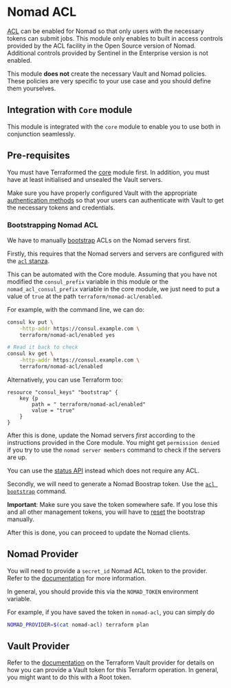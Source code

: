 # Nomad ACL

[ACL](https://www.nomadproject.io/guides/acl.html) can be enabled for Nomad so that only users
with the necessary tokens can submit jobs. This module only enables to built in access controls
provided by the ACL facility in the Open Source version of Nomad. Additional controls provided
by Sentinel in the Enterprise version is not enabled.

This module __does not__ create the necessary Vault and Nomad policies. These policies are very
specific to your use case and you should define them yourselves.

## Integration with `Core` module

This module is integrated with the `core` module to enable you to use both in conjunction
seamlessly.

## Pre-requisites

You must have Terraformed the [core](../core) module first. In addition, you must have at least
initialised and unsealed the Vault servers.

Make sure you have properly configured Vault with the appropriate
[authentication methods](https://www.vaultproject.io/docs/auth/index.html) so that your users can
authenticate with Vault to get the necessary tokens and credentials.

### Bootstrapping Nomad ACL

We have to manually [bootstrap](https://www.nomadproject.io/guides/acl.html#bootstrapping-acls) ACLs
on the Nomad servers first.

Firstly, this requires that the Nomad servers and servers are configured with the
[`acl` stanza](https://www.nomadproject.io/docs/agent/configuration/acl.html#enabled).

This can be automated with the Core module. Assuming that you have not modified the
`consul_prefix` variable in this module or the `nomad_acl_consul_prefix` variable in the core
module, we just need to put a value of `true` at the path `terraform/nomad-acl/enabled`.

For example, with the command line, we can do:

```bash
consul kv put \
    -http-addr https://consul.example.com \
    terraform/nomad-acl/enabled yes

# Read it back to check
consul kv get \
    -http-addr https://consul.example.com \
    terraform/nomad-acl/enabled
```

Alternatively, you can use Terraform too:

```hcl
resource "consul_keys" "bootstrap" {
    key {p
        path = " terraform/nomad-acl/enabled"
        value = "true"
    }
}
```

After this is done, update the Nomad servers _first_ according to the instructions provided
in the Core module. You might get `permission denied` if you try to use the `nomad server members`
command to check if the servers are up.

You can use the [status API](https://www.nomadproject.io/api/status.html) instead which does not
require any ACL.

Secondly, we will need to generate a Nomad Boostrap token. Use the
[`acl bootstrap`](https://www.nomadproject.io/docs/commands/acl/bootstrap.html) command.

**Important**: Make sure you save the token somewhere safe. If you lose this and all other
management tokens, you will have to
[reset](https://www.nomadproject.io/guides/acl.html#resetting-acl-bootstrap) the bootstrap manually.

After this is done, you can proceed to update the Nomad clients.

## Nomad Provider

You will need to provide a `secret_id` Nomad ACL token to the provider. Refer to the
[documentation](https://www.terraform.io/docs/providers/nomad/index.html) for more information.

In general, you should provide this via the `NOMAD_TOKEN` environment variable.

For example, if you have saved the token in `nomad-acl`, you can simply do

```bash
NOMAD_PROVIDER=$(cat nomad-acl) terraform plan
```

## Vault Provider

Refer to the [documentation](https://www.terraform.io/docs/providers/vault/index.html) on the
Terraform Vault provider for details on how you can provide a Vault token for this Terraform
operation. In general, you might want to do this with a Root token.
